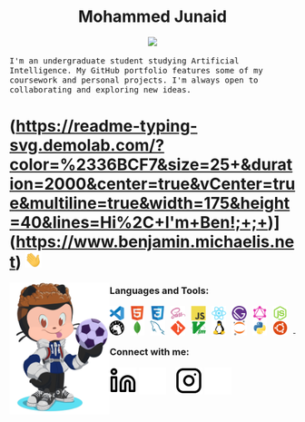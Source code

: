 <h1 align="center">Mohammed Junaid</h1>

  
  
<p align="center">
<img src="https://readme-typing-svg.demolab.com?font=Fira+Code&pause=1000&color=F79574&center=true&width=435&lines=AI%2FML+Developer;UI%2FUX+Designer+;Always+learning+new+things">
</p>


<samp>
I'm an undergraduate student studying Artificial Intelligence. My GitHub portfolio features some of my coursework and personal projects.
I'm always open to collaborating and exploring new ideas.
</samp>

# (https://readme-typing-svg.demolab.com/?color=%2336BCF7&size=25+&duration=2000&center=true&vCenter=true&multiline=true&width=175&height=40&lines=Hi%2C+I'm+Ben!;+;+)](https://www.benjamin.michaelis.net)  <a href="https://www.benjamin.michaelis.net"> <img src="https://raw.githubusercontent.com/BenjaminMichaelis/BenjaminMichaelis/master/gifs/wave.gif" width="30px"> </a>

<!-- <img src="https://raw.githubusercontent.com/BenjaminMichaelis/BenjaminMichaelis/master/gifs/wave.gif" width="30px"> </a> -->

<!-- <a href="https://github.com/BenjaminMichaelis"><img alt="Hi, I'm Ben 👋" src="https://github.com/BenjaminMichaelis/BenjaminMichaelis/raw/main/gifs/gh-profileheader-words.gif" /></a> -->


<img align="left" width="35%" src="https://raw.githubusercontent.com/BenjaminMichaelis/BenjaminMichaelis/main/Images/Octocat-nobkg.png">




### Languages and Tools:

<img align="left" alt="Visual Studio Code" width="26px" src="img/vscode/vscode-original.svg" style="padding-right:10px;" />
<img align="left" alt="HTML5" width="26px" src="img/html5/html5-original.svg" style="padding-right:10px;" />
<img align="left" alt="CSS3" width="26px" src="img/css3/css3-original.svg" style="padding-right:10px;" />
<img align="left" alt="Sass" width="26px" src="img/sass/sass-original.svg" style="padding-right:10px;" />
<img align="left" alt="JavaScript" width="26px" src="img/javascript/javascript-original.svg" style="padding-right:10px;" />
<img align="left" alt="React" width="26px" src="img/react/react-original.svg" style="padding-right:10px;" />
<img align="left" alt="Gatsby" width="26px" src="img/gatsby/gatsby-original.svg" style="padding-right:10px;" />
<img align="left" alt="GraphQL" width="26px" src="img/graphql/graphql-plain.svg" style="padding-right:10px;" />
<img align="left" alt="Node.js" width="26px" src="img/nodejs/nodejs-original.svg" style="padding-right:10px;" />
<img align="left" alt="Deno" width="26px" src="./img/deno-light.svg" style="padding-right:10px;" />
<img align="left" alt="MongoDB" width="26px" src="img/mongodb/mongodb-original.svg" style="padding-right:10px;" />
<img align="left" alt="MySQL" width="26px" src="img/mysql/mysql-original.svg" style="padding-right:10px;" />
<img align="left" alt="Git" width="26px" src="img/git/git-original.svg" style="padding-right:10px;" />
<img align="left" alt="Vim" width="26px" src="img/vim/vim-plain.svg" style="padding-right:10px;" />
<img align="left" alt="Linux" width="26px" src="img/linux/linux-original.svg" style="padding-right:10px;" />
<img align="left" alt="Jupyter" width="26px" src="img/jupyter/jupyter-original.svg" style="padding-right:10px;" />
<img align="left" alt="Python" width="26px" src="img/python/python-original.svg" style="padding-right:10px;" />
<img align="left" alt="Ubuntu" width="26px" src="img/ubuntu/ubuntu-plain.svg" style="padding-right:10px;" />



<br />
<br />

---


### Connect with me:

[![website](./img/linkedin-light.svg)](https://www.linkedin.com/in/junaid-mohammed-03928018a/#gh-light-mode-only)
[![website](./img/linkedin-dark.svg)](https://www.linkedin.com/in/junaid-mohammed-03928018a/#gh-dark-mode-only)
&nbsp;&nbsp;
[![website](./img/instagram-light.svg)](https://www.instagram.com/alwaysbekinderthanyoufeel_#gh-light-mode-only)
[![website](./img/instagram-dark.svg)](https://www.instagram.com/alwaysbekinderthanyoufeel_#gh-dark-mode-only)


